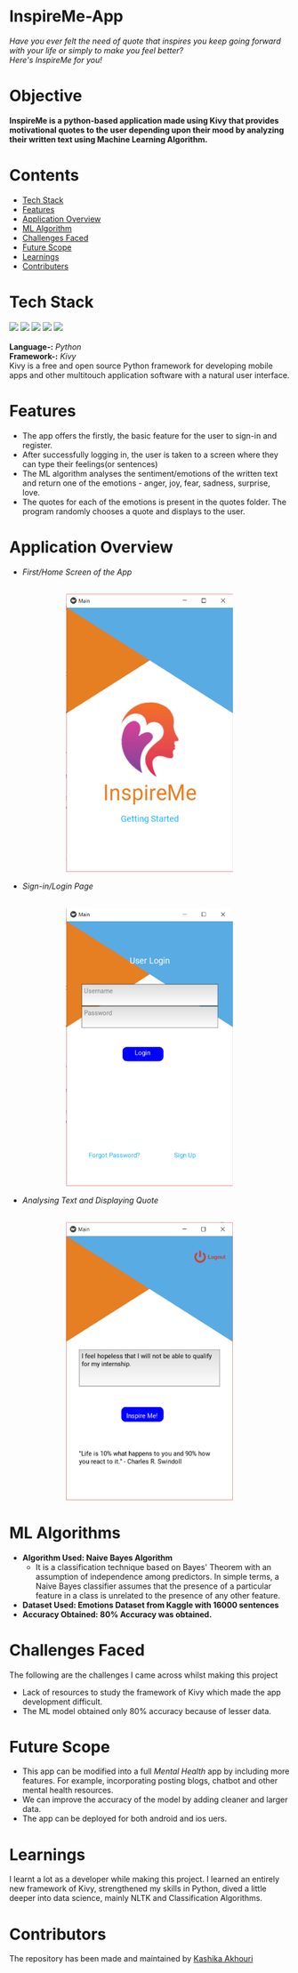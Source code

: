# InspireMe-App
*Have you ever felt the need of quote that inspires you keep going forward with your life or simply to make you feel better? <br/>
Here's InspireMe for you!*

# Objective
**InspireMe is a python-based application made using Kivy that provides motivational quotes to the user depending upon their mood by analyzing their written text using Machine Learning Algorithm.**

# Contents
- [Tech Stack](#tech-stack)
- [Features](#features)
- [Application Overview](#application-overview)
- [ML Algorithm](#ml-algorithms)
- [Challenges Faced](#challenges-faced)
- [Future Scope](#future-scope)
- [Learnings](#learnings)
- [Contributers](#contributors)

# Tech Stack
![](https://img.shields.io/badge/Jupyter-F37626.svg?&style=for-the-badge&logo=Jupyter&logoColor=white)
![](https://img.shields.io/badge/Python-14354C?style=for-the-badge&logo=python&logoColor=white)
![](https://img.shields.io/badge/numpy-%23013243.svg?style=for-the-badge&logo=numpy&logoColor=white)
![](https://img.shields.io/badge/pandas-%23150458.svg?style=for-the-badge&logo=pandas&logoColor=white)
![](https://img.shields.io/badge/scikit--learn-%23F7931E.svg?style=for-the-badge&logo=scikit-learn&logoColor=white)
<br/><br/>
**Language-:** *Python* <br/>
**Framework-:** *Kivy*<br/>
Kivy is a free and open source Python framework for developing mobile apps and other multitouch application software with a natural user interface.



# Features
- The app offers the firstly, the basic feature for the user to sign-in and register.
- After successfully logging in, the user is taken to a screen where they can type their feelings(or sentences)
- The ML algorithm analyses the sentiment/emotions of the written text and return one of the emotions - anger, joy, fear, sadness, surprise, love.
- The quotes for each of the emotions is present in the quotes folder. The program randomly chooses a quote and displays to the user.

# Application Overview
- *First/Home Screen of the App* <br/><br/>
<center><img src = "https://github.com/kashika0112/InspireMe-App/blob/main/Images/SS1.png" width="300" height="500"></center>

- *Sign-in/Login Page* <br/><br/>
<center><img src = "https://github.com/kashika0112/InspireMe-App/blob/main/Images/SS2.png" width="300" height="500"></center>

- *Analysing Text and Displaying Quote* <br/><br/>
<center><img src = "https://github.com/kashika0112/InspireMe-App/blob/main/Images/SS3.png" width="300" height="500"></center>


# ML Algorithms
- **Algorithm Used: Naive Bayes Algorithm**
  - It is a classification technique based on Bayes' Theorem with an assumption of independence among predictors. In simple terms, a Naive Bayes classifier assumes that the presence of a particular feature in a class is unrelated to the presence of any other feature.
- **Dataset Used: Emotions Dataset from Kaggle with 16000 sentences**
- **Accuracy Obtained: 80% Accuracy was obtained.**

# Challenges Faced
The following are the challenges I came across whilst making this project
- Lack of resources to study the framework of Kivy which made the app development difficult.
- The ML model obtained only 80% accuracy because of lesser data.


# Future Scope
- This app can be modified into a full *Mental Health* app by including more features. For example, incorporating posting blogs, chatbot and other mental health resources.
- We can improve the accuracy of the model by adding cleaner and larger data. 
- The app can be deployed for both android and ios uers.

# Learnings
I learnt a lot as a developer while making this project. I learned an entirely new framework of Kivy, strengthened my skills in Python, dived a little deeper into data science, mainly NLTK and Classification Algorithms.

# Contributors
The repository has been made and maintained by [Kashika Akhouri](https://github.com/kashika0112)
